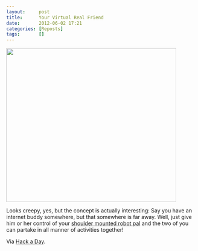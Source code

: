 ```yaml
---
layout:     post
title:      Your Virtual Real Friend
date:       2012-06-02 17:21
categories: [Reposts]
tags:       []
---
```

<a href="http://spectrum.ieee.org/automaton/robotics/humanoids/japanese-mh2-shoulder-robot-wants-to-be-your-friend-literally"><img class="aligncenter size-full wp-image-596" title="Shoulder Mounted Robot Friend" src="http://raritet-blog.s3.amazonaws.com/img/mh2_1-1338278540426.jpg" alt="" width="450" height="408" /></a>

Looks creepy, yes, but the concept is actually interesting: Say you have an internet buddy somewhere, but that somewhere is far away. Well, just give him or her control of your <a title="Japanese MH-2 Shoulder Robot at IEEE Spectrum" href="http://spectrum.ieee.org/automaton/robotics/humanoids/japanese-mh2-shoulder-robot-wants-to-be-your-friend-literally" target="_blank">shoulder mounted robot pal</a> and the two of you can partake in all manner of activities together!

Via <a title="Shoulder Robot at Hack a Day" href="http://hackaday.com/2012/06/02/shoulder-robot-for-the-forever-alone/" target="_blank">Hack a Day</a>.

